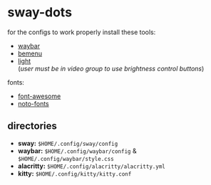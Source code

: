 # sway-dots
for the configs to work properly install these tools:
- [waybar](https://github.com/Alexays/Waybar)
- [bemenu](https://github.com/Cloudef/bemenu)
- [light](https://github.com/haikarainen/light)<br>
(*user must be in video group to use brightness control buttons*)

fonts:
- [font-awesome](https://archlinux.org/packages/community/any/ttf-font-awesome/)
- [noto-fonts](https://archlinux.org/packages/extra/any/noto-fonts/)

## directories
- **sway:** `$HOME/.config/sway/config`
- **waybar:** `$HOME/.config/waybar/config` & `$HOME/.config/waybar/style.css`
- **alacritty:** `$HOME/.config/alacritty/alacritty.yml`
- **kitty:** `$HOME/.config/kitty/kitty.conf`
